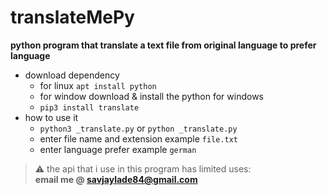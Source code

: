 # translateMePy
**python program that translate a text file from original language to prefer language**<br>
- download dependency
	- for linux `apt install python`
	- for window download & install  the python for windows
	- `pip3 install translate`
- how to use it
	- `python3 _translate.py` or `python _translate.py`
	- enter file name and extension example `file.txt`
	- enter language prefer example `german`
> :warning: the api that i use in this program has limited uses:   
**email me @ savjaylade84@gmail.com**